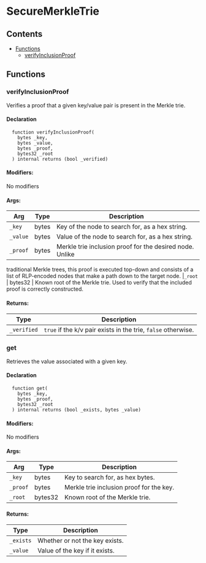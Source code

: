 # SecureMerkleTrie





## Contents
<!-- START doctoc generated TOC please keep comment here to allow auto update -->
<!-- DON'T EDIT THIS SECTION, INSTEAD RE-RUN doctoc TO UPDATE -->

- [Functions](#functions)
  - [verifyInclusionProof](#verifyinclusionproof)

<!-- END doctoc generated TOC please keep comment here to allow auto update -->




## Functions

### verifyInclusionProof
Verifies a proof that a given key/value pair is present in the
Merkle trie.



#### Declaration
```solidity
  function verifyInclusionProof(
    bytes _key,
    bytes _value,
    bytes _proof,
    bytes32 _root
  ) internal returns (bool _verified)
```

#### Modifiers:
No modifiers

#### Args:
| Arg | Type | Description |
| --- | --- | --- |
|`_key` | bytes | Key of the node to search for, as a hex string.
|`_value` | bytes | Value of the node to search for, as a hex string.
|`_proof` | bytes | Merkle trie inclusion proof for the desired node. Unlike
traditional Merkle trees, this proof is executed top-down and consists
of a list of RLP-encoded nodes that make a path down to the target node.
|`_root` | bytes32 | Known root of the Merkle trie. Used to verify that the
included proof is correctly constructed.

#### Returns:
| Type | Description |
| --- | --- |
|`_verified` | `true` if the k/v pair exists in the trie, `false` otherwise.
### get
Retrieves the value associated with a given key.



#### Declaration
```solidity
  function get(
    bytes _key,
    bytes _proof,
    bytes32 _root
  ) internal returns (bool _exists, bytes _value)
```

#### Modifiers:
No modifiers

#### Args:
| Arg | Type | Description |
| --- | --- | --- |
|`_key` | bytes | Key to search for, as hex bytes.
|`_proof` | bytes | Merkle trie inclusion proof for the key.
|`_root` | bytes32 | Known root of the Merkle trie.

#### Returns:
| Type | Description |
| --- | --- |
|`_exists` | Whether or not the key exists.
|`_value` | Value of the key if it exists.


